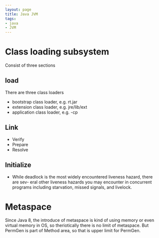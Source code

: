 ```yaml
---
layout: page
title: Java JVM
tags:
- java
- JVM
---
```


# Class loading subsystem

Consist of three sections

## load
There are three class loaders
- bootstrap class loader, e.g. rt.jar
- extension class loader, e.g. jre/lib/ext
- application class loader, e.g. -cp
## Link
- Verify
- Prepare
- Resolve
## Initialize
- While deadlock is the most widely encountered liveness hazard, there are sev- eral other liveness hazards you may encounter in concurrent programs including starvation, missed signals, and livelock.


# Metaspace
Since Java 8, the introduce of metaspace is kind of using memory or even virtual memory in OS, so theriotically there is no limit of metaspace. But PermGen is part of Method area, so that is upper limit for PermGen.



